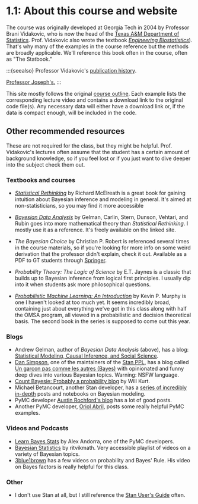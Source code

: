 # 1.1: About this course and website

The course was originally developed at Georgia Tech in 2004 by Professor Brani Vidakovic, who is now the head of the [Texas A&M Department of Statistics](https://science.tamu.edu/news/2020/07/branislav-vidakovic-named-head-of-texas-am-statistics/). Prof. Vidakovic also wrote the textbook [*Engineering Biostatistics*](https://statbook.gatech.edu/index.html)). That's why many of the examples in the course reference  but the methods are broadly applicable. We'll reference this book often in the course, often as "The Statbook."

:::{seealso}
Professor Vidakovic's [publication history](https://scholar.google.com/citations?user=mjLdzMAAAAAJ).

[Professor Joseph's.](https://scholar.google.com/citations?hl=en&user=-XDlRfAAAAAJ)
:::

This site mostly follows the original [course outline](https://www2.isye.gatech.edu/isye6420/plan.html). Each example lists the corresponding lecture video and contains a download link to the original code file(s). Any necessary data will either have a download link or, if the data is compact enough, will be included in the code.

## Other recommended resources

These are not required for the class, but they might be helpful. Prof. Vidakovic's lectures often assume that the student has a certain amount of background knowledge, so if you feel lost or if you just want to dive deeper into the subject check them out.

### Textbooks and courses

- *[Statistical Rethinking](https://xcelab.net/rm/statistical-rethinking/)* by Richard McElreath is a great book for gaining intuition about Bayesian inference and modeling in general. It's aimed at non-statisticians, so you may find it more accessible 

- [*Bayesian Data Analysis*](http://www.stat.columbia.edu/~gelman/book/) by Gelman, Carlin, Stern, Dunson, Vehtari, and Rubin goes into more mathematical theory than *Statistical Rethinking*. I mostly use it as a reference. It's freely available on the linked site.

- *The Bayesian Choice* by Christian P. Robert is referenced several times in the course materials, so if you're looking for more info on some weird derivation that the professor didn't explain, check it out. Available as a PDF to GT students through [Springer](https://link.springer.com/book/10.1007/0-387-71599-1).

- *Probability Theory: The Logic of Science* by E.T. Jaynes is a classic that builds up to Bayesian inference from logical first principles. I usually dip into it when students ask more philosophical questions.

- [*Probabilistic Machine Learning: An Introduction*](https://probml.github.io/pml-book/) by Kevin P. Murphy is one I haven't looked at too much yet. It seems incredibly broad, containing just about everything we've got in this class along with half the OMSA program, all viewed in a probabilistic and decision theoretical basis. The second book in the series is supposed to come out this year.

### Blogs

- Andrew Gelman, author of *Bayesian Data Analysis* (above), has a blog: [Statistical Modeling, Causal Inference, and Social Science](https://statmodeling.stat.columbia.edu/).
- [Dan Simpson](https://dpsimpson.github.io/), one of the maintainers of the [Stan PPL](https://mc-stan.org/), has a blog called [Un garçon pas comme les autres (Bayes)](https://dansblog.netlify.app/) with opinionated and funny deep dives into various Bayesian topics. Warning: NSFW language.
- [Count Bayesie: Probably a probability blog](https://www.countbayesie.com/) by Will Kurt.
- Michael Betancourt, another Stan developer, has a [series of incredibly in-depth](https://betanalpha.github.io/writing/) posts and notebooks on Bayesian modeling.
- PyMC developer [Austin Rochford's blog](https://austinrochford.com/posts.html) has a lot of good posts.
- Another PyMC developer, [Oriol Abril](https://oriolabrilpla.cat/blog/), posts some really helpful PyMC examples.

### Videos and Podcasts

- [Learn Bayes Stats](https://learnbayesstats.com/) by Alex Andorra, one of the PyMC developers.
- [Bayesian Statistics](https://www.youtube.com/watch?v=-1dYY43DRMA&list=PLvcbYUQ5t0UEkf2NUEo7XSsyVTyeEk3Gq) by ritvikmath. Very accessible playlist of videos on a variety of Bayesian topics.
- [3blue1brown](https://www.youtube.com/playlist?list=PLnDGnVHTlzsNJc6WHxYnF-vpSxrEehhTA) has a few videos on probability and Bayes' Rule. His video on Bayes factors is really helpful for this class.

### Other

- I don't use Stan at all, but I still reference the [Stan User's Guide](https://mc-stan.org/docs/2_29/stan-users-guide/index.html) often.